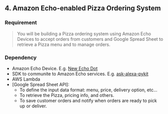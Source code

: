 ## 4. Amazon Echo-enabled Pizza Ordering System 

### Requirement

> You will be building a Pizza ordering system using Amazon Echo Devices to accept orders from customers and Google Spread Sheet to retrieve a Pizza menu and to manage orders.

### Dependency

* Amazon Echo Device. E.g. [New Echo Dot](https://www.amazon.com/All-New-Echo-Dot-2nd-Generation/dp/B01DFKC2SO/ref=sr_1_2?ie=UTF8&qid=1478382126&sr=8-2&keywords=amazon+echo)
* SDK to communite to Amazon Echo services. E.g. [ask-alexa-pykit](https://github.com/anjishnu/ask-alexa-pykit)
* AWS Lambda
* [Google Spread Sheet API]:
    * To define the input data format: menu, price, delivery option, etc...
    * To retrieve the Pizza, pricing info, and others.
    * To save customer orders and notify when orders are ready to pick up or deliver.


